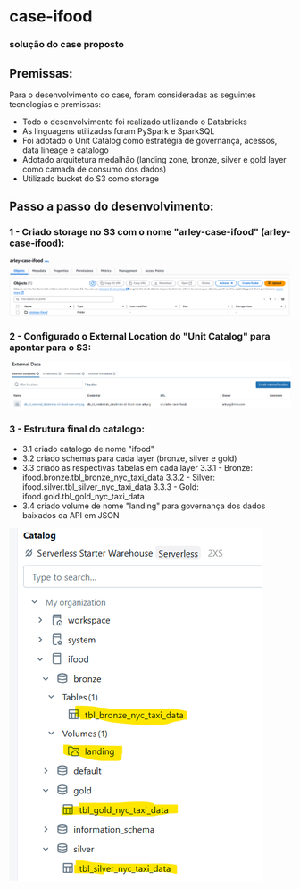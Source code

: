 # case-ifood

### solução do case proposto

## Premissas:

Para o desenvolvimento do case, foram consideradas as seguintes tecnologias e premissas:
- Todo o desenvolvimento foi realizado utilizando o Databricks
- As linguagens utilizadas foram PySpark e SparkSQL
- Foi adotado o Unit Catalog como estratégia de governança, acessos, data lineage e catalogo
- Adotado arquitetura medalhão (landing zone, bronze, silver e gold layer como camada de consumo dos dados)
- Utilizado bucket do S3 como storage

## Passo a passo do desenvolvimento:

###  1 - Criado storage no S3 com o nome "arley-case-ifood" (arley-case-ifood):
![bucket s3](imgs/s3.png)

###  2 -  Configurado o External Location do "Unit Catalog" para apontar para o S3:
![external location](imgs/external_location.png) 

###  3 -  Estrutura final do catalogo:
  - 3.1 criado catalogo de nome "ifood"
  - 3.2 criado schemas para cada layer (bronze, silver e gold)
  - 3.3 criado as respectivas tabelas em cada layer
      3.3.1 - Bronze: ifood.bronze.tbl_bronze_nyc_taxi_data
      3.3.2 - Silver: ifood.silver.tbl_silver_nyc_taxi_data
      3.3.3 - Gold:   ifood.gold.tbl_gold_nyc_taxi_data
  - 3.4 criado volume de nome "landing" para governança dos dados baixados da API em JSON

![external location](imgs/catalogo.png) 



